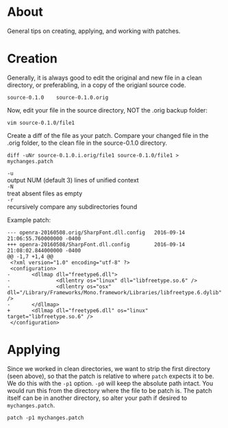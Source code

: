 # About

General tips on creating, applying, and working with patches.

# Creation

Generally, it is always good to edit the original and new file in a clean directory, or preferabling, in a copy of the origianl source code.

```
source-0.1.0    source-0.1.0.orig
```

Now, edit your file in the source directory, NOT the .orig backup folder:

```
vim source-0.1.0/file1
```

Create a diff of the file as your patch. Compare your changed file in the .orig folder, to the clean file in the source-0.1.0 directory.

```
diff -uNr source-0.1.0.i.orig/file1 source-0.1.0/file1 > mychanges.patch
```

`-u`  
 	output NUM (default 3) lines of unified context  
`-N`  
	treat absent files as empty  
`-r`  
	recursively compare any subdirectories found  

Example patch:

```
--- openra-20160508.orig/SharpFont.dll.config   2016-09-14 21:06:55.760000000 -0400
+++ openra-20160508/SharpFont.dll.config        2016-09-14 21:08:02.844000000 -0400
@@ -1,7 +1,4 @@
 <?xml version="1.0" encoding="utf-8" ?>
 <configuration>
-       <dllmap dll="freetype6.dll">
-               <dllentry os="linux" dll="libfreetype.so.6" />
-               <dllentry os="osx" dll="/Library/Frameworks/Mono.framework/Libraries/libfreetype.6.dylib" />
-       </dllmap>
+       <dllmap dll="freetype6.dll" os="linux" target="libfreetype.so.6" />
 </configuration>
```


# Applying

Since we worked in clean directories, we want to strip the first directory (seen above), so that the patch is relative to where 
`patch` expects it to be. We do this with the `-p1` option. `-p0` will keep the absolute path intact. You would run this from the 
directory where the file to be patch is. The patch itself can be in another directory, so alter your path if desired to `mychanges.patch`.

```
patch -p1 mychanges.patch
```
